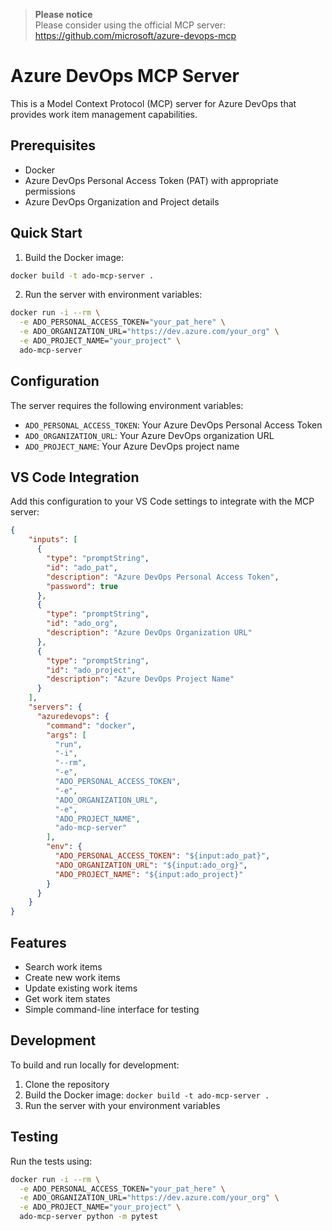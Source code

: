 > **Please notice**  
> Please consider using the official MCP server:  
> https://github.com/microsoft/azure-devops-mcp


# Azure DevOps MCP Server

This is a Model Context Protocol (MCP) server for Azure DevOps that provides work item management capabilities.

## Prerequisites

- Docker
- Azure DevOps Personal Access Token (PAT) with appropriate permissions
- Azure DevOps Organization and Project details

## Quick Start

1. Build the Docker image:
```bash
docker build -t ado-mcp-server .
```

2. Run the server with environment variables:
```bash
docker run -i --rm \
  -e ADO_PERSONAL_ACCESS_TOKEN="your_pat_here" \
  -e ADO_ORGANIZATION_URL="https://dev.azure.com/your_org" \
  -e ADO_PROJECT_NAME="your_project" \
  ado-mcp-server
```

## Configuration

The server requires the following environment variables:

- `ADO_PERSONAL_ACCESS_TOKEN`: Your Azure DevOps Personal Access Token
- `ADO_ORGANIZATION_URL`: Your Azure DevOps organization URL
- `ADO_PROJECT_NAME`: Your Azure DevOps project name

## VS Code Integration

Add this configuration to your VS Code settings to integrate with the MCP server:

```json
{
    "inputs": [
      {
        "type": "promptString",
        "id": "ado_pat",
        "description": "Azure DevOps Personal Access Token",
        "password": true
      },
      {
        "type": "promptString",
        "id": "ado_org",
        "description": "Azure DevOps Organization URL"
      },
      {
        "type": "promptString",
        "id": "ado_project",
        "description": "Azure DevOps Project Name"
      }
    ],
    "servers": {
      "azuredevops": {
        "command": "docker",
        "args": [
          "run",
          "-i",
          "--rm",
          "-e",
          "ADO_PERSONAL_ACCESS_TOKEN",
          "-e",
          "ADO_ORGANIZATION_URL",
          "-e",
          "ADO_PROJECT_NAME",
          "ado-mcp-server"
        ],
        "env": {
          "ADO_PERSONAL_ACCESS_TOKEN": "${input:ado_pat}",
          "ADO_ORGANIZATION_URL": "${input:ado_org}",
          "ADO_PROJECT_NAME": "${input:ado_project}"
        }
      }
    }
}
```

## Features

- Search work items
- Create new work items
- Update existing work items
- Get work item states
- Simple command-line interface for testing

## Development

To build and run locally for development:

1. Clone the repository
2. Build the Docker image: `docker build -t ado-mcp-server .`
3. Run the server with your environment variables

## Testing

Run the tests using:
```bash
docker run -i --rm \
  -e ADO_PERSONAL_ACCESS_TOKEN="your_pat_here" \
  -e ADO_ORGANIZATION_URL="https://dev.azure.com/your_org" \
  -e ADO_PROJECT_NAME="your_project" \
  ado-mcp-server python -m pytest
```
